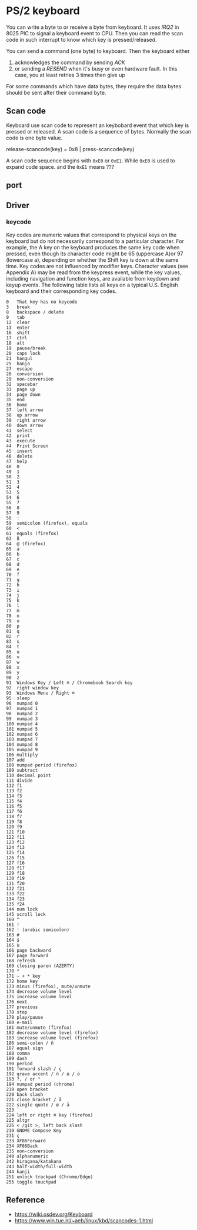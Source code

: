 # PS/2 keyboard
You can write a byte to or receive a byte from keyboard. It uses *IRQ2* in 8025 PIC to signal a keyboard event to CPU. 
Then you can read the scan code in such interrupt to know which key is pressed/released.

You can send a command (one byte) to keyboard. Then the keyboard either 
1. acknowledges the command by sending *ACK*
2. or sending a *RESEND* when it's busy or even hardware fault. In this case, you at least retries 3 times then give up

For some commands which have data bytes, they require the data bytes should be sent after their command byte.

## Scan code
Keyboard use scan code to represent an keybobard event that which key is pressed or released. A scan code is a sequence of bytes. Normally the scan code is one byte value.

release-scancode(key) = 0x8 | press-scancode(key)

A scan code sequence begins with `0xE0` or `0xE1`. While `0xE0` is used to expand code space. and the `0xE1` means ??? 

## port

## Driver
### keycode
Key codes are numeric values that correspond to physical keys on the keyboard but do not necessarily correspond to a particular character. For example, the A key on the keyboard produces the same key code when pressed, even though its character code might be 65 (uppercase A)or 97 (lowercase a), depending on whether the Shift key is down at the same time. Key codes are not influenced by modifier keys. Character values (see Appendix A) may be read from the keypress event, while the key values, including navigation and function keys, are available from keydown and keyup events. The following table lists all keys on a typical U.S. English keyboard and their corresponding key codes.

```
0	That key has no keycode
3	break
8	backspace / delete
9	tab
12	clear
13	enter
16	shift
17	ctrl
18	alt
19	pause/break
20	caps lock
21	hangul
25	hanja
27	escape
28	conversion
29	non-conversion
32	spacebar
33	page up
34	page down
35	end
36	home
37	left arrow
38	up arrow
39	right arrow
40	down arrow
41	select
42	print
43	execute
44	Print Screen
45	insert
46	delete
47	help
48	0
49	1
50	2
51	3
52	4
53	5
54	6
55	7
56	8
57	9
58	:
59	semicolon (firefox), equals
60	<
61	equals (firefox)
63	ß
64	@ (firefox)
65	a
66	b
67	c
68	d
69	e
70	f
71	g
72	h
73	i
74	j
75	k
76	l
77	m
78	n
79	o
80	p
81	q
82	r
83	s
84	t
85	u
86	v
87	w
88	x
89	y
90	z
91	Windows Key / Left ⌘ / Chromebook Search key
92	right window key
93	Windows Menu / Right ⌘
95	sleep
96	numpad 0
97	numpad 1
98	numpad 2
99	numpad 3
100	numpad 4
101	numpad 5
102	numpad 6
103	numpad 7
104	numpad 8
105	numpad 9
106	multiply
107	add
108	numpad period (firefox)
109	subtract
110	decimal point
111	divide
112	f1
113	f2
114	f3
115	f4
116	f5
117	f6
118	f7
119	f8
120	f9
121	f10
122	f11
123	f12
124	f13
125	f14
126	f15
127	f16
128	f17
129	f18
130	f19
131	f20
132	f21
133	f22
134	f23
135	f24
144	num lock
145	scroll lock
160	^
161	!
162	؛ (arabic semicolon)
163	#
164	$
165	ù
166	page backward
167	page forward
168	refresh
169	closing paren (AZERTY)
170	*
171	~ + * key
172	home key
173	minus (firefox), mute/unmute
174	decrease volume level
175	increase volume level
176	next
177	previous
178	stop
179	play/pause
180	e-mail
181	mute/unmute (firefox)
182	decrease volume level (firefox)
183	increase volume level (firefox)
186	semi-colon / ñ
187	equal sign
188	comma
189	dash
190	period
191	forward slash / ç
192	grave accent / ñ / æ / ö
193	?, / or °
194	numpad period (chrome)
219	open bracket
220	back slash
221	close bracket / å
222	single quote / ø / ä
223	`
224	left or right ⌘ key (firefox)
225	altgr
226	< /git >, left back slash
230	GNOME Compose Key
231	ç
233	XF86Forward
234	XF86Back
235	non-conversion
240	alphanumeric
242	hiragana/katakana
243	half-width/full-width
244	kanji
251	unlock trackpad (Chrome/Edge)
255	toggle touchpad

```

## Reference
- https://wiki.osdev.org/Keyboard
- https://www.win.tue.nl/~aeb/linux/kbd/scancodes-1.html

